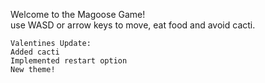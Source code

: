 Welcome to the Magoose Game!  
use WASD or arrow keys to move, eat food and avoid cacti.  
  
	Valentines Update:
	Added cacti  
	Implemented restart option  
	New theme!  